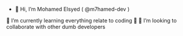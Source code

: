 - 👋 Hi, I’m  Mohamed Elsyed  ( @m7hamed-dev )
<!-- 🔭 Check out my next full project toturial course: DumbDev168! -->
🌱 I’m currently learning everything relate to coding 🤣
👯 I’m looking to collaborate with other dumb developers
<!---
m7hamed-dev/m7hamed-dev is a ✨ special ✨ repository because its `README.md` (this file) appears on your GitHub profile.
You can click the Preview link to take a look at your changes.
--->
